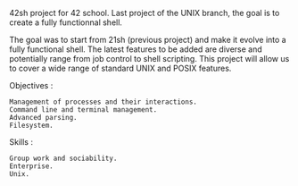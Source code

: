 42sh project for 42 school. Last project of the UNIX branch, the goal is to create a fully functionnal shell.

The goal was to start from 21sh (previous project) and make it evolve into a fully functional shell. The latest features to be added are diverse and potentially range from job control to shell scripting. This project will allow us to cover a wide range of standard UNIX and POSIX features.

Objectives :

    Management of processes and their interactions.
    Command line and terminal management.
    Advanced parsing.
    Filesystem.

Skills :

    Group work and sociability.
    Enterprise.
    Unix.
